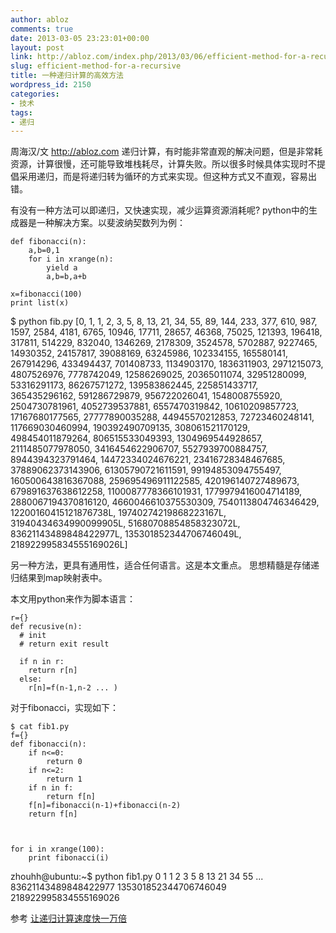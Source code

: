 ```yaml
---
author: abloz
comments: true
date: 2013-03-05 23:23:01+00:00
layout: post
link: http://abloz.com/index.php/2013/03/06/efficient-method-for-a-recursive/
slug: efficient-method-for-a-recursive
title: 一种递归计算的高效方法
wordpress_id: 2150
categories:
- 技术
tags:
- 递归
---
```


周海汉/文
http://abloz.com
递归计算，有时能非常直观的解决问题，但是非常耗资源，计算很慢，还可能导致堆栈耗尽，计算失败。所以很多时候具体实现时不提倡采用递归，而是将递归转为循环的方式来实现。但这种方式又不直观，容易出错。

有没有一种方法可以即递归，又快速实现，减少运算资源消耗呢?
python中的生成器是一种解决方案。以斐波纳契数列为例：

    
    
    def fibonacci(n):
        a,b=0,1
        for i in xrange(n):
            yield a
            a,b=b,a+b
    
    x=fibonacci(100)
    print list(x)
    
    


$ python fib.py
[0, 1, 1, 2, 3, 5, 8, 13, 21, 34, 55, 89, 144, 233, 377, 610, 987, 1597, 2584, 4181, 6765, 10946, 17711, 28657, 46368, 75025, 121393, 196418, 317811, 514229, 832040, 1346269, 2178309, 3524578, 5702887, 9227465, 14930352, 24157817, 39088169, 63245986, 102334155, 165580141, 267914296, 433494437, 701408733, 1134903170, 1836311903, 2971215073, 4807526976, 7778742049, 12586269025, 20365011074, 32951280099, 53316291173, 86267571272, 139583862445, 225851433717, 365435296162, 591286729879, 956722026041, 1548008755920, 2504730781961, 4052739537881, 6557470319842, 10610209857723, 17167680177565, 27777890035288, 44945570212853, 72723460248141, 117669030460994, 190392490709135, 308061521170129, 498454011879264, 806515533049393, 1304969544928657, 2111485077978050, 3416454622906707, 5527939700884757, 8944394323791464, 14472334024676221, 23416728348467685, 37889062373143906, 61305790721611591, 99194853094755497, 160500643816367088, 259695496911122585, 420196140727489673, 679891637638612258, 1100087778366101931, 1779979416004714189, 2880067194370816120, 4660046610375530309, 7540113804746346429, 12200160415121876738L, 19740274219868223167L, 31940434634990099905L, 51680708854858323072L, 83621143489848422977L, 135301852344706746049L, 218922995834555169026L]

另一种方法，更具有通用性，适合任何语言。这是本文重点。
思想精髓是存储递归结果到map映射表中。

本文用python来作为脚本语言：

    
    
    r={}
    def recusive(n):
      # init
      # return exit result
    
      if n in r:
        return r[n]
      else:
        r[n]=f(n-1,n-2 ... )
    


对于fibonacci，实现如下：

    
    
    $ cat fib1.py
    f={}
    def fibonacci(n):
        if n<=0:
            return 0
        if n<=2:
            return 1
        if n in f:
            return f[n]
        f[n]=fibonacci(n-1)+fibonacci(n-2)
        return f[n]
    
    
    
    for i in xrange(100):
        print fibonacci(i)
    
    
    


zhouhh@ubuntu:~$ python fib1.py
0
1
1
2
3
5
8
13
21
34
55
...
83621143489848422977
135301852344706746049
218922995834555169026

参考
[让递归计算速度快一万倍](http://www.shahuwang.com/?p=1567)
